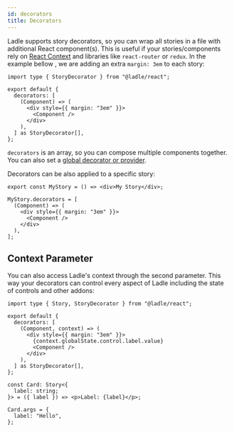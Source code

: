 ```yaml
---
id: decorators
title: Decorators
---
```


Ladle supports story decorators, so you can wrap all stories in a file with additional React component(s). This is useful if your stories/components rely on [React Context](https://reactjs.org/docs/context.html) and libraries like `react-router` or `redux`. In the example bellow , we are adding an extra `margin: 3em` to each story:

```tsx
import type { StoryDecorator } from "@ladle/react";

export default {
  decorators: [
    (Component) => (
      <div style={{ margin: "3em" }}>
        <Component />
      </div>
    ),
  ] as StoryDecorator[],
};
```

`decorators` is an array, so you can compose multiple components together. You can also set a [global decorator or provider](./providers).

Decorators can be also applied to a specific story:

```tsx
export const MyStory = () => <div>My Story</div>;

MyStory.decorators = [
  (Component) => (
    <div style={{ margin: "3em" }}>
      <Component />
    </div>
  ),
];
```

## Context Parameter

You can also access Ladle's context through the second parameter. This way your decorators can control every aspect of Ladle including the state of controls and other addons:

```tsx
import type { Story, StoryDecorator } from "@ladle/react";

export default {
  decorators: [
    (Component, context) => (
      <div style={{ margin: "3em" }}>
        {context.globalState.control.label.value}
        <Component />
      </div>
    ),
  ] as StoryDecorator[],
};

const Card: Story<{
  label: string;
}> = ({ label }) => <p>Label: {label}</p>;

Card.args = {
  label: "Hello",
};
```

